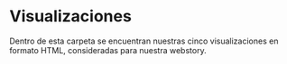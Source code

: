 # Visualizaciones

Dentro de esta carpeta se encuentran nuestras cinco visualizaciones en formato HTML, consideradas para nuestra webstory.
